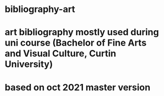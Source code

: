 # bibliography-art
# art bibliography mostly used during uni course (Bachelor of Fine Arts and Visual Culture, Curtin University)

# based on oct 2021 master version
